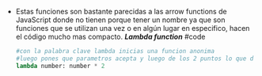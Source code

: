 - Estas funciones son bastante parecidas a las arrow functions de JavaScript donde no tienen porque tener un nombre ya que son funciones que se utilizan una vez o en algún lugar en especifico, hacen el código mucho mas compacto.
  ***Lambda function*** #code
  ```python
  #con la palabra clave lambda inicias una funcion anonima 
  #luego pones que parametros acepta y luego de los 2 puntos lo que devuelve
  lambda number: number * 2
  ```